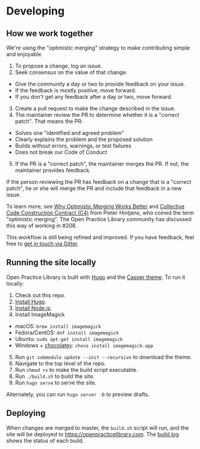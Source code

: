 # Developing

## How we work together

We're using the "optimistic merging" strategy to make contributing simple and enjoyable.

1. To propose a change, log an issue.
2. Seek consensus on the value of that change.
  - Give the community a day or two to provide feedback on your issue.
  - If the feedback is mostly positive, move forward.
  - If you don't get any feedback after a day or two, move forward.
3. Create a pull request to make the change described in the issue.
4. The maintainer review the PR to determine whether it is a "correct patch". That means the PR:
  - Solves one "identified and agreed problem"
  - Clearly explains the problem and the proposed solution
  - Builds without errors, warnings, or test failures
  - Does not break our Code of Conduct  
5. If the PR is a "correct patch", the maintainer merges the PR. If not, the maintainer provides feedback.

If the person reviewing the PR has feedback on a change that is a "correct patch", he or she will merge the PR and include that feedback in a new issue.

To learn more, see [Why Optimistic Merging Works Better](http://hintjens.com/blog:106) and [Collective Code Construction Contract (C4)](https://rfc.zeromq.org/spec:42/C4/) from Pieter Hintjens, who coined the term "optimistic merging". The Open Practice Library community has discussed this way of working in #208.

This workflow is still being refined and improved. If you have feedback, feel free to [get in touch via Gitter](https://gitter.im/openpracticelibrary/).

## Running the site locally

Open Practice Library is built with [Hugo](http://gohugo.io/) and the [Casper theme](https://github.com/vjeantet/hugo-theme-casper). To run it locally:

1. Check out this repo.
2. [Install Hugo](https://gohugo.io/getting-started/installing/).
3. [Install Node.js](https://nodejs.org/en/download/).
4. Install ImageMagick
  - macOS: `brew install imagemagick`
  - Fedora/CentOS: `dnf install imagemagick`
  - Ubuntu: `sudo apt-get install imagemagick`
  - Windows + [chocolatey](https://chocolatey.org/packages/imagemagick.app): `choco install imagemagick.app`
5. Run `git submodule update --init --recursive` to download the theme.
6. Navigate to the top level of the repo.
7. Run `chmod +x` to make the build script executable.
8. Run `./build.sh` to build the site.
9. Run `hugo serve` to serve the site.

Alternately, you can run `hugo server -D` to preview drafts.

## Deploying

When changes are merged to master, the `build.sh` script will run, and the site will be deployed to https://openpracticelibrary.com. The [build log](https://app.netlify.com/sites/openpracticelibrary/deploys?filter=master) shows the status of each build.
